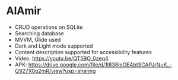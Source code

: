 # AlAmir
- CRUD operations on SQLite 
- Searching database
- MVVM, Glide used 
- Dark and Light mode supported
- Content description supported for accessibility features
- Video: https://youtu.be/QT5BO_0zeq4
- APK: https://drive.google.com/file/d/1I838leOEAbtSCAPJrNuK_-Q927X0q2mR/view?usp=sharing
